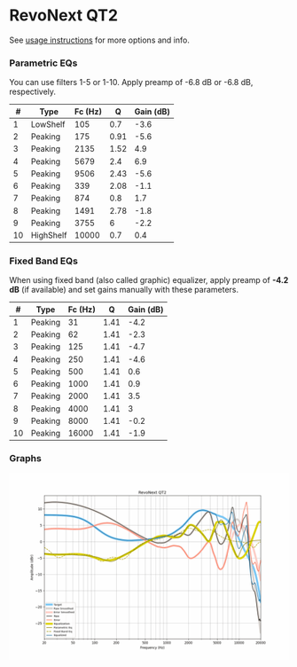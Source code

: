 # RevoNext QT2
See [usage instructions](https://github.com/jaakkopasanen/AutoEq#usage) for more options and info.

### Parametric EQs
You can use filters 1-5 or 1-10. Apply preamp of -6.8 dB or -6.8 dB, respectively.

|   # | Type      |   Fc (Hz) |    Q |   Gain (dB) |
|-----|-----------|-----------|------|-------------|
|   1 | LowShelf  |       105 | 0.7  |        -3.6 |
|   2 | Peaking   |       175 | 0.91 |        -5.6 |
|   3 | Peaking   |      2135 | 1.52 |         4.9 |
|   4 | Peaking   |      5679 | 2.4  |         6.9 |
|   5 | Peaking   |      9506 | 2.43 |        -5.6 |
|   6 | Peaking   |       339 | 2.08 |        -1.1 |
|   7 | Peaking   |       874 | 0.8  |         1.7 |
|   8 | Peaking   |      1491 | 2.78 |        -1.8 |
|   9 | Peaking   |      3755 | 6    |        -2.2 |
|  10 | HighShelf |     10000 | 0.7  |         0.4 |

### Fixed Band EQs
When using fixed band (also called graphic) equalizer, apply preamp of **-4.2 dB** (if available) and set gains manually with these parameters.

|   # | Type    |   Fc (Hz) |    Q |   Gain (dB) |
|-----|---------|-----------|------|-------------|
|   1 | Peaking |        31 | 1.41 |        -4.2 |
|   2 | Peaking |        62 | 1.41 |        -2.3 |
|   3 | Peaking |       125 | 1.41 |        -4.7 |
|   4 | Peaking |       250 | 1.41 |        -4.6 |
|   5 | Peaking |       500 | 1.41 |         0.6 |
|   6 | Peaking |      1000 | 1.41 |         0.9 |
|   7 | Peaking |      2000 | 1.41 |         3.5 |
|   8 | Peaking |      4000 | 1.41 |         3   |
|   9 | Peaking |      8000 | 1.41 |        -0.2 |
|  10 | Peaking |     16000 | 1.41 |        -1.9 |

### Graphs
![](./RevoNext%20QT2.png)
